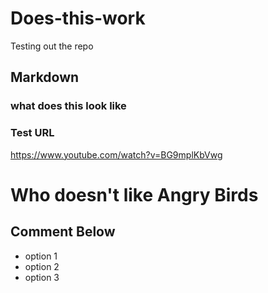 # Does-this-work
Testing out the repo
## Markdown 
### what does this look like
### Test URL
  https://www.youtube.com/watch?v=BG9mplKbVwg
# Who doesn't like Angry Birds
## Comment Below


  * option 1
  * option 2
  * option 3
